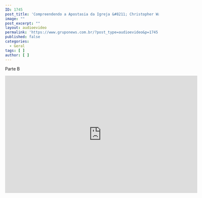 ```yaml
---
ID: 1745
post_title: 'Compreendendo a Apostasia da Igreja &#8211; Christopher Walker &#8211; 11.jul'
image: ""
post_excerpt: ""
layout: audioevideo
permalink: 'https://www.gruponews.com.br/?post_type=audioevideo&p=1745'
published: false
categories:
  - Geral
tags: [ ]
author: [ ]
---
```

<p>Parte B</p>
<p><iframe src="http://blip.tv/play/grIcgsjqDAA.html" width="630" height="384" frameborder="0" allowfullscreen></iframe><embed type="application/x-shockwave-flash" src="http://a.blip.tv/api.swf#grIcgsjqDAA" style="display:none"></embed></p>